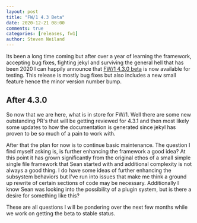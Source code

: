 ```yaml
---
layout: post
title: "FW/1 4.3 Beta"
date: 2020-12-21 08:00
comments: true
categories: [releases, fw1]
author: Steven Neiland
---
```


Its been a long time coming but after over a year of learning the framework, accepting bug fixes, fighting jekyl and surviving the general hell that has been 2020 I can happily announce that [FW/1 4.3.0 beta](https://github.com/framework-one/fw1/tree/v4.3.0-beta.1) is now available for testing. This release is mostly bug fixes but also includes a new small feature hence the minor version number bump.

## After 4.3.0

So now that we are here, what is in store for FW/1. Well there are some new outstanding PR's that will be getting reviewed for 4.3.1 and then most likely some updates to how the documentation is generated since jekyl has proven to be so much of a pain to work with.

After that the plan for now is to continue basic maintenance. The question I find myself asking is, is further enhancing the framework a good idea? At this point it has grown significantly from the original ethos of a small simple single file framework that Sean started with and additional complexity is not always a good thing. I do have some ideas of further enhancing the subsystem behaviors but I've run into issues that make me think a ground up rewrite of certain sections of code may be necessary. Additionally I know Sean was looking into the possibility of a plugin system, but is there a desire for something like this?</p>
							
These are all questions I will be pondering over the next few months while we work on getting the beta to stable status.
					
